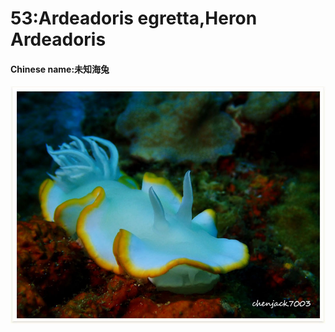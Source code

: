 # 53:Ardeadoris egretta,Heron Ardeadoris

#### Chinese name:未知海兔

![](../../.gitbook/assets/heron-ardeadoris.jpg)

